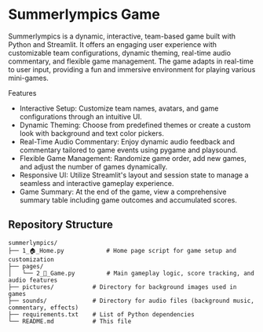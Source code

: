 # Summerlympics Game

Summerlympics is a dynamic, interactive, team-based game built with Python and Streamlit. It offers an engaging user experience with customizable team configurations, dynamic theming, real-time audio commentary, and flexible game management. The game adapts in real-time to user input, providing a fun and immersive environment for playing various mini-games.

Features
- Interactive Setup: Customize team names, avatars, and game configurations through an intuitive UI.
- Dynamic Theming: Choose from predefined themes or create a custom look with background and text color pickers.
- Real-Time Audio Commentary: Enjoy dynamic audio feedback and commentary tailored to game events using pygame and playsound.
- Flexible Game Management: Randomize game order, add new games, and adjust the number of games dynamically.
- Responsive UI: Utilize Streamlit's layout and session state to manage a seamless and interactive gameplay experience.
- Game Summary: At the end of the game, view a comprehensive summary table including game outcomes and accumulated scores.

## Repository Structure

```plaintext
summerlympics/
├── 1_🏠_Home.py            # Home page script for game setup and customization
├── pages/
│   └── 2_🎲_Game.py         # Main gameplay logic, score tracking, and audio features
├── pictures/           # Directory for background images used in games
├── sounds/             # Directory for audio files (background music, commentary, effects)
├── requirements.txt    # List of Python dependencies
└── README.md           # This file
